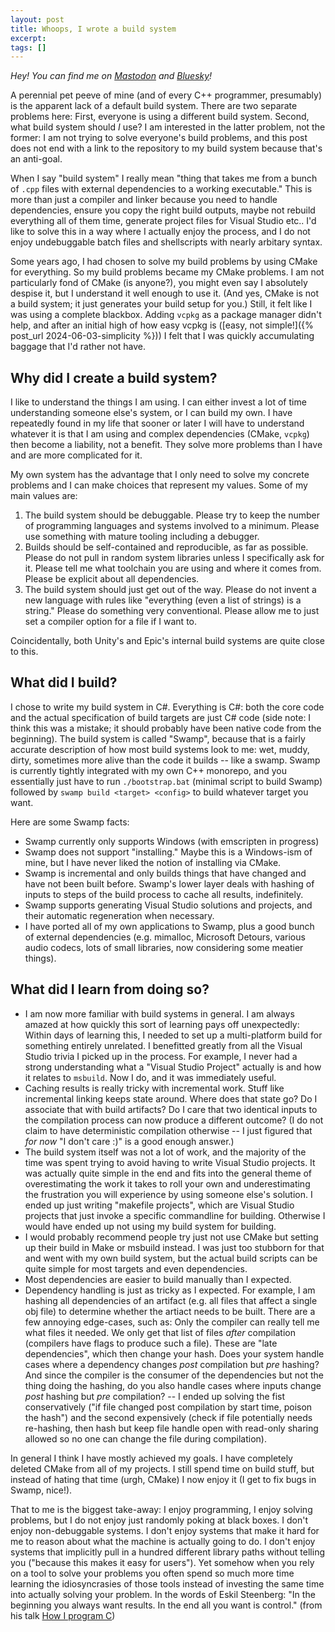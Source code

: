 ```yaml
---
layout: post
title: Whoops, I wrote a build system
excerpt:
tags: []
---
```


_Hey! You can find me on [Mastodon](https://mastodon.gamedev.place/@sschoener) and [Bluesky](https://bsky.app/profile/sschoener.bsky.social)!_

A perennial pet peeve of mine (and of every C++ programmer, presumably) is the apparent lack of a default build system. There are two separate problems here: First, everyone is using a different build system. Second, what build system should _I_ use? I am interested in the latter problem, not the former: I am not trying to solve everyone's build problems, and this post does not end with a link to the repository to my build system because that's an anti-goal.

When I say "build system" I really mean "thing that takes me from a bunch of `.cpp` files with external dependencies to a working executable." This is more than just a compiler and linker because you need to handle dependencies, ensure you copy the right build outputs, maybe not rebuild everything all of them time, generate project files for Visual Studio etc.. I'd like to solve this in a way where I actually enjoy the process, and I do not enjoy undebuggable batch files and shellscripts with nearly arbitary syntax.

Some years ago, I had chosen to solve my build problems by using CMake for everything. So my build problems became my CMake problems. I am not particularly fond of CMake (is anyone?), you might even say I absolutely despise it, but I understand it well enough to use it. (And yes, CMake is not a build system; it just generates your build setup for you.) Still, it felt like I was using a complete blackbox. Adding `vcpkg` as a package manager didn't help, and after an initial high of how easy vcpkg is ([easy, not simple!]({% post_url 2024-06-03-simplicity %})) I felt that I was quickly accumulating baggage that I'd rather not have.

## Why did I create a build system?
I like to understand the things I am using. I can either invest a lot of time understanding someone else's system, or I can build my own. I have repeatedly found in my life that sooner or later I will have to understand whatever it is that I am using and complex dependencies (CMake, `vcpkg`) then become a liability, not a benefit. They solve more problems than I have and are more complicated for it.

My own system has the advantage that I only need to solve my concrete problems and I can make choices that represent my values. Some of my main values are:

1. The build system should be debuggable. Please try to keep the number of programming languages and systems involved to a minimum. Please use something with mature tooling including a debugger.
2. Builds should be self-contained and reproducible, as far as possible. Please do not pull in random system libraries unless I specifically ask for it. Please tell me what toolchain you are using and where it comes from. Please be explicit about all dependencies.
3. The build system should just get out of the way. Please do not invent a new language with rules like "everything (even a list of strings) is a string." Please do something very conventional. Please allow me to just set a compiler option for a file if I want to.

Coincidentally, both Unity's and Epic's internal build systems are quite close to this.

## What did I build?
I chose to write my build system in C#. Everything is C#: both the core code and the actual specification of build targets are just C# code (side note: I think this was a mistake; it should probably have been native code from the beginning). The build system is called "Swamp", because that is a fairly accurate description of how most build systems look to me: wet, muddy, dirty, sometimes more alive than the code it builds -- like a swamp. Swamp is currently tightly integrated with my own C++ monorepo, and you essentially just have to run `./bootstrap.bat` (minimal script to build Swamp) followed by `swamp build <target> <config>` to build whatever target you want.

Here are some Swamp facts:
 * Swamp currently only supports Windows (with emscripten in progress)
 * Swamp does not support "installing." Maybe this is a Windows-ism of mine, but I have never liked the notion of installing via CMake.
 * Swamp is incremental and only builds things that have changed and have not been built before. Swamp's lower layer deals with hashing of inputs to steps of the build process to cache all results, indefinitely.
 * Swamp supports generating Visual Studio solutions and projects, and their automatic regeneration when necessary.
 * I have ported all of my own applications to Swamp, plus a good bunch of external dependencies (e.g. mimalloc, Microsoft Detours, various audio codecs, lots of small libraries, now considering some meatier things).

## What did I learn from doing so?

 * I am now more familiar with build systems in general. I am always amazed at how quickly this sort of learning pays off unexpectedly: Within days of learning this, I needed to set up a multi-platform build for something entirely unrelated. I benefitted greatly from all the Visual Studio trivia I picked up in the process. For example, I never had a strong understanding what a "Visual Studio Project" actually is and how it relates to `msbuild`. Now I do, and it was immediately useful.
 * Caching results is really tricky with incremental work. Stuff like incremental linking keeps state around. Where does that state go? Do I associate that with build artifacts? Do I care that two identical inputs to the compilation process can now produce a different outcome? (I do not claim to have deterministic compilation otherwise -- I just figured that _for now_ "I don't care :)" is a good enough answer.)
 * The build system itself was not a lot of work, and the majority of the time was spent trying to avoid having to write Visual Studio projects. It was actually quite simple in the end and fits into the general theme of overestimating the work it takes to roll your own and underestimating the frustration you will experience by using someone else's solution. I ended up just writing "makefile projects", which are Visual Studio projects that just invoke a specific commandline for building. Otherwise I would have ended up not using my build system for building.
 * I would probably recommend people try just not use CMake but setting up their build in Make or msbuild instead. I was just too stubborn for that and went with my own build system, but the actual build scripts can be quite simple for most targets and even dependencies.
 * Most dependencies are easier to build manually than I expected.
 * Dependency handling is just as tricky as I expected. For example, I am hashing all dependencies of an artifact (e.g. all files that affect a single obj file) to determine whether the artiact needs to be built. There are a few annoying edge-cases, such as: Only the compiler can really tell me what files it needed. We only get that list of files _after_ compilation (compilers have flags to produce such a file). These are "late dependencies", which then change your hash. Does your system handle cases where a dependency changes _post_ compilation but _pre_ hashing? And since the compiler is the consumer of the dependencies but not the thing doing the hashing, do you also handle cases where inputs change _post_ hashing but _pre_ compilation? -- I ended up solving the fist conservatively ("if file changed post compilation by start time, poison the hash") and the second expensively (check if file potentially needs re-hashing, then hash but keep file handle open with read-only sharing allowed so no one can change the file during compilation).

In general I think I have mostly achieved my goals. I have completely deleted CMake from all of my projects. I still spend time on build stuff, but instead of hating that time (urgh, CMake) I now enjoy it (I get to fix bugs in Swamp, nice!).

That to me is the biggest take-away: I enjoy programming, I enjoy solving problems, but I do not enjoy just randomly poking at black boxes. I don't enjoy non-debuggable systems. I don't enjoy systems that make it hard for me to reason about what the machine is actually going to do. I don't enjoy systems that implicitly pull in a hundred different library paths without telling you ("because this makes it easy for users"). Yet somehow when you rely on a tool to solve your problems you often spend so much more time learning the idiosyncrasies of those tools instead of investing the same time into actually solving your problem. In the words of Eskil Steenberg: "In the beginning you always want results. In the end all you want is control." (from his talk [How I program C](https://www.youtube.com/watch?v=443UNeGrFoM))
